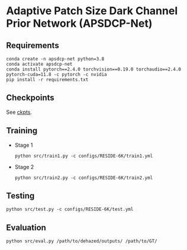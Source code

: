# Adaptive Patch Size Dark Channel Prior Network (APSDCP-Net)

## Requirements

```
conda create -n apsdcp-net python=3.8
conda activate apsdcp-net
conda install pytorch==2.4.0 torchvision==0.19.0 torchaudio==2.4.0  pytorch-cuda=11.8 -c pytorch -c nvidia
pip install -r requirements.txt
```

## Checkpoints

See [ckpts](https://github.com/mingyang-tu/apsdcp-net/tree/master/ckpts).

## Training

- Stage 1
    ```
    python src/train1.py -c configs/RESIDE-6K/train1.yml
    ```

- Stage 2
    ```
    python src/train2.py -c configs/RESIDE-6K/train2.yml
    ```

## Testing

```
python src/test.py -c configs/RESIDE-6K/test.yml
```

## Evaluation

```
python src/eval.py /path/to/dehazed/outputs/ /path/to/GT/
```
